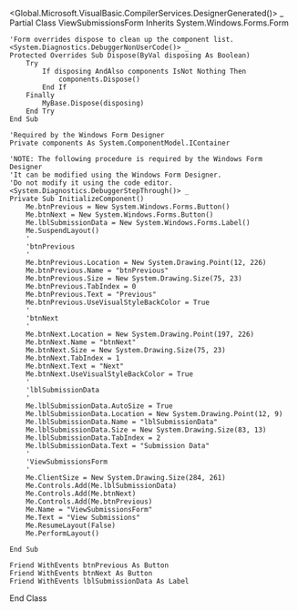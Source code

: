 <Global.Microsoft.VisualBasic.CompilerServices.DesignerGenerated()> _
Partial Class ViewSubmissionsForm
    Inherits System.Windows.Forms.Form

    'Form overrides dispose to clean up the component list.
    <System.Diagnostics.DebuggerNonUserCode()> _
    Protected Overrides Sub Dispose(ByVal disposing As Boolean)
        Try
            If disposing AndAlso components IsNot Nothing Then
                components.Dispose()
            End If
        Finally
            MyBase.Dispose(disposing)
        End Try
    End Sub

    'Required by the Windows Form Designer
    Private components As System.ComponentModel.IContainer

    'NOTE: The following procedure is required by the Windows Form Designer
    'It can be modified using the Windows Form Designer.  
    'Do not modify it using the code editor.
    <System.Diagnostics.DebuggerStepThrough()> _
    Private Sub InitializeComponent()
        Me.btnPrevious = New System.Windows.Forms.Button()
        Me.btnNext = New System.Windows.Forms.Button()
        Me.lblSubmissionData = New System.Windows.Forms.Label()
        Me.SuspendLayout()
        '
        'btnPrevious
        '
        Me.btnPrevious.Location = New System.Drawing.Point(12, 226)
        Me.btnPrevious.Name = "btnPrevious"
        Me.btnPrevious.Size = New System.Drawing.Size(75, 23)
        Me.btnPrevious.TabIndex = 0
        Me.btnPrevious.Text = "Previous"
        Me.btnPrevious.UseVisualStyleBackColor = True
        '
        'btnNext
        '
        Me.btnNext.Location = New System.Drawing.Point(197, 226)
        Me.btnNext.Name = "btnNext"
        Me.btnNext.Size = New System.Drawing.Size(75, 23)
        Me.btnNext.TabIndex = 1
        Me.btnNext.Text = "Next"
        Me.btnNext.UseVisualStyleBackColor = True
        '
        'lblSubmissionData
        '
        Me.lblSubmissionData.AutoSize = True
        Me.lblSubmissionData.Location = New System.Drawing.Point(12, 9)
        Me.lblSubmissionData.Name = "lblSubmissionData"
        Me.lblSubmissionData.Size = New System.Drawing.Size(83, 13)
        Me.lblSubmissionData.TabIndex = 2
        Me.lblSubmissionData.Text = "Submission Data"
        '
        'ViewSubmissionsForm
        '
        Me.ClientSize = New System.Drawing.Size(284, 261)
        Me.Controls.Add(Me.lblSubmissionData)
        Me.Controls.Add(Me.btnNext)
        Me.Controls.Add(Me.btnPrevious)
        Me.Name = "ViewSubmissionsForm"
        Me.Text = "View Submissions"
        Me.ResumeLayout(False)
        Me.PerformLayout()

    End Sub

    Friend WithEvents btnPrevious As Button
    Friend WithEvents btnNext As Button
    Friend WithEvents lblSubmissionData As Label
End Class
